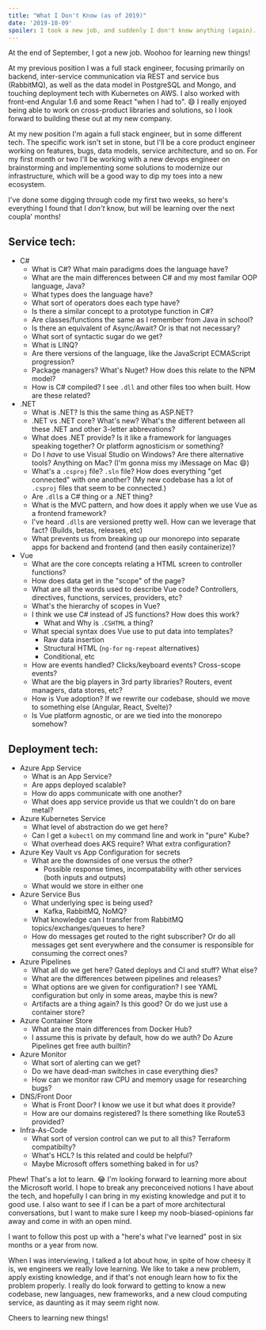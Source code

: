 ```yaml
---
title: "What I Don't Know (as of 2019)"
date: '2019-10-09'
spoiler: I took a new job, and suddenly I don't know anything (again).
---
```


At the end of September, I got a new job. Woohoo for learning new things!

At my previous position I was a full stack engineer, focusing primarily on backend, inter-service communication via REST and service bus (RabbitMQ), as well as the data model in PostgreSQL and Mongo, and touching deployment tech with Kubernetes on AWS. I also worked with front-end Angular 1.6 and some React "when I had to". 😄 I really enjoyed being able to work on cross-product libraries and solutions, so I look forward to building these out at my new company.

At my new position I'm again a full stack engineer, but in some different tech. The specific work isn't set in stone, but I'll be a core product engineer working on features, bugs, data models, service architecture, and so on. For my first month or two I'll be working with a new devops engineer on brainstorming and implementing some solutions to modernize our infrastructure, which will be a good way to dip my toes into a new ecosystem.

I've done some digging through code my first two weeks, so here's everything I found that I _don't_ know, but will be learning over the next coupla' months!

## Service tech:
- C#
  - What is C#? What main paradigms does the language have?
  - What are the main differences between C# and my most familar OOP language, Java?
  - What types does the language have?
  - What sort of operators does each type have?
  - Is there a similar concept to a prototype function in C#?
  - Are classes/functions the same as I remember from Java in school?
  - Is there an equivalent of Async/Await? Or is that not necessary?
  - What sort of syntactic sugar do we get?
  - What is LINQ?
  - Are there versions of the language, like the JavaScript ECMAScript progression?
  - Package managers? What's Nuget? How does this relate to the NPM model?
  - How is C# compiled? I see `.dll` and other files too when built. How are these related?
- .NET
  - What is .NET? Is this the same thing as ASP.NET?
  - .NET vs .NET core? What's new? What's the different between all these .NET and other 3-letter abbrevations?
  - What does .NET provide? Is it like a framework for languages speaking together? Or platform agnosticism or something?
  - Do I _have_ to use Visual Studio on Windows? Are there alternative tools? Anything on Mac? (I'm gonna miss my iMessage on Mac 😄)
  - What's a `.csproj` file? `.sln` file? How does everything "get connected" with one another? (My new codebase has a lot of `.csproj` files that seem to be connected.)
  - Are `.dll`s a C# thing or a .NET thing?
  - What is the MVC pattern, and how does it apply when we use Vue as a frontend framework?
  - I've heard `.dll`s are versioned pretty well. How can we leverage that fact? (Builds, betas, releases, etc)
  - What prevents us from breaking up our monorepo into separate apps for backend and frontend (and then easily containerize)?
- Vue
  - What are the core concepts relating a HTML screen to controller functions?
  - How does data get in the "scope" of the page?
  - What are all the words used to describe Vue code? Controllers, directives, functions, services, providers, etc?
  - What's the hierarchy of scopes in Vue?
  - I think we use C# instead of JS functions? How does this work?
    - What and Why is `.CSHTML` a thing?
  - What special syntax does Vue use to put data into templates?
    - Raw data insertion
    - Structural HTML (`ng-for` `ng-repeat` alternatives)
    - Conditional, etc
  - How are events handled? Clicks/keyboard events? Cross-scope events?
  - What are the big players in 3rd party libraries? Routers, event managers, data stores, etc?
  - How is Vue adoption? If we rewrite our codebase, should we move to something else (Angular, React, Svelte)?
  - Is Vue platform agnostic, or are we tied into the monorepo somehow?

## Deployment tech:
- Azure App Service
  - What is an App Service?
  - Are apps deployed scalable?
  - How do apps communicate with one another?
  - What does app service provide us that we couldn't do on bare metal?
- Azure Kubernetes Service
  - What level of abstraction do we get here?
  - Can I get a `kubectl` on my command line and work in "pure" Kube?
  - What overhead does AKS require? What extra configuration?
- Azure Key Vault vs App Configuration for secrets
  - What are the downsides of one versus the other?
    - Possible response times, incompatability with other services (both inputs and outputs)
  - What would we store in either one
- Azure Service Bus
  - What underlying spec is being used?
    - Kafka, RabbitMQ, NoMQ?
  - What knowledge can I transfer from RabbitMQ topics/exchanges/queues to here?
  - How do messages get routed to the right subscriber? Or do all messages get sent everywhere and the consumer is responsible for consuming the correct ones?
- Azure Pipelines
  - What all do we get here? Gated deploys and CI and stuff? What else?
  - What are the differences between pipelines and releases?
  - What options are we given for configuration? I see YAML configuration but only in some areas, maybe this is new?
  - Artifacts are a thing again? Is this good? Or do we just use a container store?
- Azure Container Store
  - What are the main differences from Docker Hub?
  - I assume this is private by default, how do we auth? Do Azure Pipelines get free auth builtin?
- Azure Monitor
  - What sort of alerting can we get?
  - Do we have dead-man switches in case everything dies?
  - How can we monitor raw CPU and memory usage for researching bugs?
- DNS/Front Door
  - What is Front Door? I know we use it but what does it provide?
  - How are our domains registered? Is there something like Route53 provided?
- Infra-As-Code
  - What sort of version control can we put to all this? Terraform compatibilty?
  - What's HCL? Is this related and could be helpful?
  - Maybe Microsoft offers something baked in for us?

Phew! That's a lot to learn. 😂 I'm looking forward to learning more about the Microsoft world. I hope to break any preconceived notions I have about the tech, and hopefully I can bring in my existing knowledge and put it to good use. I also want to see if I can be a part of more architectural conversations, but I want to make sure I keep my noob-biased-opinions far away and come in with an open mind.

I want to follow this post up with a "here's what I've learned" post in six months or a year from now.

When I was interviewing, I talked a lot about how, in spite of how cheesy it is, we engineers we really love learning. We like to take a new problem, apply existing knowledge, and if that's not enough learn how to fix the problem properly. I really do look forward to getting to know a new codebase, new languages, new frameworks, and a new cloud computing service, as daunting as it may seem right now.

Cheers to learning new things!